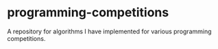 programming-competitions
========================

A repository for algorithms I have implemented for various programming competitions.